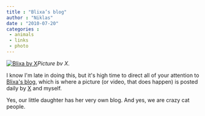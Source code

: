 ```yaml
---
title : "Blixa’s blog"
author : "Niklas"
date : "2010-07-20"
categories : 
 - animals
 - links
 - photo
---
```


[![](http://farm5.static.flickr.com/4066/4411014168_945ec695cc.jpg "Blixa by X")](http://www.flickr.com/photos/cyndamoore/4411014168/)_Picture bv X_.

I know I'm late in doing this, but it's high time to direct all of your attention to [Blixa's blog](http://blixathekitty.wordpress.com), which is where a picture (or video, that does happen) is posted daily by [X](http://cyndamoore.wordpress.com) and myself.

Yes, our little daughter has her very own blog. And yes, we are crazy cat people.
